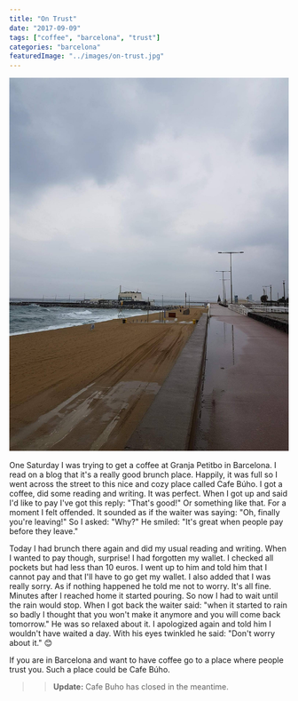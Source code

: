 ```yaml
---
title: "On Trust"
date: "2017-09-09"
tags: ["coffee", "barcelona", "trust"]
categories: "barcelona"
featuredImage: "../images/on-trust.jpg"
---
```


![Image from the beach taken on the same rainy day](../images/on-trust.jpg)

One Saturday I was trying to get a coffee at Granja Petitbo in Barcelona. I read on a blog that it's a really good brunch place. Happily, it was full so I went across the street to this nice and cozy place called Cafe Búho. I got a coffee, did some reading and writing. It was perfect. When I got up and said I'd like to pay I've got this reply: "That's good!" Or something like that. For a moment I felt offended. It sounded as if the waiter was saying: "Oh, finally you're leaving!" So I asked: "Why?" He smiled: "It's great when people pay before they leave."

Today I had brunch there again and did my usual reading and writing. When I wanted to pay though, surprise! I had forgotten my wallet. I checked all pockets but had less than 10 euros. I went up to him and told him that I cannot pay and that I'll have to go get my wallet. I also added that I was really sorry. As if nothing happened he told me not to worry. It's all fine. Minutes after I reached home it started pouring. So now I had to wait until the rain would stop. When I got back the waiter said: "when it started to rain so badly I thought that you won't make it anymore and you will come back tomorrow." He was so relaxed about it. I apologized again and told him I wouldn't have waited a day. With his eyes twinkled he said: "Don't worry about it." 😊

If you are in Barcelona and want to have coffee go to a place where people trust you.
Such a place could be Cafe Búho.

> > **Update:** Cafe Buho has closed in the meantime.
